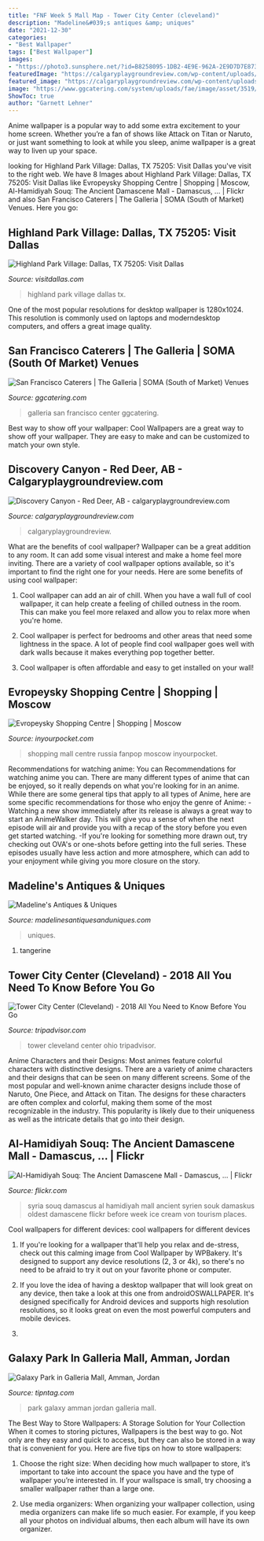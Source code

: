 ```yaml
---
title: "FNF Week 5 Mall Map - Tower City Center (cleveland)"
description: "Madeline&#039;s antiques &amp; uniques"
date: "2021-12-30"
categories:
- "Best Wallpaper"
tags: ["Best Wallpaper"]
images:
- "https://photo3.sunsphere.net/?id=B8258095-1DB2-4E9E-962A-2E9D7D7E8735&amp;ext=jpg&amp;width=800&amp;height=600&amp;crop=y"
featuredImage: "https://calgaryplaygroundreview.com/wp-content/uploads/2017/07/DSC_0033.jpg"
featured_image: "https://calgaryplaygroundreview.com/wp-content/uploads/2017/07/DSC_0033.jpg"
image: "https://www.ggcatering.com/system/uploads/fae/image/asset/3519/Galleria_4.jpg"
ShowToc: true
author: "Garnett Lehner"
---
```



Anime wallpaper is a popular way to add some extra excitement to your home screen. Whether you’re a fan of shows like Attack on Titan or Naruto, or just want something to look at while you sleep, anime wallpaper is a great way to liven up your space.

	

		
looking for Highland Park Village: Dallas, TX 75205: Visit Dallas you've visit to the right web. We have 8 Images about Highland Park Village: Dallas, TX 75205: Visit Dallas like Evropeysky Shopping Centre | Shopping | Moscow, Al-Hamidiyah Souq: The Ancient Damascene Mall - Damascus, … | Flickr and also San Francisco Caterers | The Galleria | SOMA (South of Market) Venues. Here you go:
		
    
## Highland Park Village: Dallas, TX 75205: Visit Dallas

<img loading=lazy src="https://visitdallas-sv.imgix.net/crm/dallas/img_8489adjusted_webres0_5f39f2e8-5056-b3a8-49c369ceefd65280.jpg?w=800&amp;h=600&amp;fit=crop&amp;crop=entropy,faces&amp;q=60&amp;fm=pjpg&amp;auto=compress,enhance,format,redeye&amp;trim=auto" onerror="this.onerror=null;this.src='https://tse4.mm.bing.net/th?id=OIP.VWvZuFFLole8qsP5atwlGQHaFj&amp;pid=15.1';" alt="Highland Park Village: Dallas, TX 75205: Visit Dallas">

_Source: visitdallas.com_

>highland park village dallas tx. 

	

One of the most popular resolutions for desktop wallpaper is 1280x1024. This resolution is commonly used on laptops and moderndesktop computers, and offers a great image quality.

    
## San Francisco Caterers | The Galleria | SOMA (South Of Market) Venues

<img loading=lazy src="https://www.ggcatering.com/system/uploads/fae/image/asset/3519/Galleria_4.jpg" onerror="this.onerror=null;this.src='https://tse1.mm.bing.net/th?id=OIP.xgnGhUj0ssXwqEyXgzwBBAHaE7&amp;pid=15.1';" alt="San Francisco Caterers | The Galleria | SOMA (South of Market) Venues">

_Source: ggcatering.com_

>galleria san francisco center ggcatering. 

	

Best way to show off your wallpaper:
Cool Wallpapers are a great way to show off your wallpaper. They are easy to make and can be customized to match your own style.

    
## Discovery Canyon - Red Deer, AB - Calgaryplaygroundreview.com

<img loading=lazy src="https://calgaryplaygroundreview.com/wp-content/uploads/2017/07/DSC_0033.jpg" onerror="this.onerror=null;this.src='https://tse1.mm.bing.net/th?id=OIP.gn3h_5B4S8yD5_PUuborrwHaE8&amp;pid=15.1';" alt="Discovery Canyon - Red Deer, AB - calgaryplaygroundreview.com">

_Source: calgaryplaygroundreview.com_

>calgaryplaygroundreview. 

	

What are the benefits of cool wallpaper?
Wallpaper can be a great addition to any room. It can add some visual interest and make a home feel more inviting. There are a variety of cool wallpaper options available, so it's important to find the right one for your needs. Here are some benefits of using cool wallpaper: 
1. Cool wallpaper can add an air of chill. When you have a wall full of cool wallpaper, it can help create a feeling of chilled outness in the room. This can make you feel more relaxed and allow you to relax more when you're home. 

2. Cool wallpaper is perfect for bedrooms and other areas that need some lightness in the space. A lot of people find cool wallpaper goes well with dark walls because it makes everything pop together better. 

3. Cool wallpaper is often affordable and easy to get installed on your wall!

    
## Evropeysky Shopping Centre | Shopping | Moscow

<img loading=lazy src="https://s.inyourpocket.com/gallery/51800.jpg" onerror="this.onerror=null;this.src='https://tse1.mm.bing.net/th?id=OIP.vBxoCvfqlo_Sxh74TFZUqAHaLI&amp;pid=15.1';" alt="Evropeysky Shopping Centre | Shopping | Moscow">

_Source: inyourpocket.com_

>shopping mall centre russia fanpop moscow inyourpocket. 

	

Recommendations for watching anime: You can
Recommendations for watching anime you can. There are many different types of anime that can be enjoyed, so it really depends on what you're looking for in an anime. While there are some general tips that apply to all types of Anime, here are some specific recommendations for those who enjoy the genre of Anime: 
-Watching a new show immediately after its release is always a great way to start an AnimeWalker day. This will give you a sense of when the next episode will air and provide you with a recap of the story before you even get started watching. 
-If you're looking for something more drawn out, try checking out OVA's or one-shots before getting into the full series. These episodes usually have less action and more atmosphere, which can add to your enjoyment while giving you more closure on the story.

    
## Madeline&#039;s Antiques &amp; Uniques

<img loading=lazy src="https://photo3.sunsphere.net/?id=B8258095-1DB2-4E9E-962A-2E9D7D7E8735&amp;ext=jpg&amp;width=800&amp;height=600&amp;crop=y" onerror="this.onerror=null;this.src='https://tse3.mm.bing.net/th?id=OIP.MYEgHaHQcO0ypZz0y7HdPgHaFj&amp;pid=15.1';" alt="Madeline&#039;s Antiques &amp; Uniques">

_Source: madelinesantiquesanduniques.com_

>uniques. 

	

1. tangerine 

    
## Tower City Center (Cleveland) - 2018 All You Need To Know Before You Go

<img loading=lazy src="https://media-cdn.tripadvisor.com/media/photo-s/13/56/80/5e/tower-city-center.jpg" onerror="this.onerror=null;this.src='https://tse4.mm.bing.net/th?id=OIP.toHnkV_OFpfXG4naal4y8QAAAA&amp;pid=15.1';" alt="Tower City Center (Cleveland) - 2018 All You Need to Know Before You Go">

_Source: tripadvisor.com_

>tower cleveland center ohio tripadvisor. 

	

Anime Characters and their Designs: Most animes feature colorful characters with distinctive designs.
There are a variety of anime characters and their designs that can be seen on many different screens. Some of the most popular and well-known anime character designs include those of Naruto, One Piece, and Attack on Titan. The designs for these characters are often complex and colorful, making them some of the most recognizable in the industry. This popularity is likely due to their uniqueness as well as the intricate details that go into their design.

    
## Al-Hamidiyah Souq: The Ancient Damascene Mall - Damascus, … | Flickr

<img loading=lazy src="https://c1.staticflickr.com/3/2799/4244945967_1ab7ee7127_b.jpg" onerror="this.onerror=null;this.src='https://tse1.mm.bing.net/th?id=OIP.rbtF3AymlsPzdzEkvrQA-AHaFL&amp;pid=15.1';" alt="Al-Hamidiyah Souq: The Ancient Damascene Mall - Damascus, … | Flickr">

_Source: flickr.com_

>syria souq damascus al hamidiyah mall ancient syrien souk damaskus oldest damascene flickr before week ice cream von tourism places. 

	

Cool wallpapers for different devices:
cool wallpapers for different devices 

1. If you're looking for a wallpaper that'll help you relax and de-stress, check out this calming image from Cool Wallpaper by WPBakery. It's designed to support any device resolutions (2, 3 or 4k), so there's no need to be afraid to try it out on your favorite phone or computer.

2. If you love the idea of having a desktop wallpaper that will look great on any device, then take a look at this one from androidOSWALLPAPER. It's designed specifically for Android devices and supports high resolution resolutions, so it looks great on even the most powerful computers and mobile devices.

3.

    
## Galaxy Park In Galleria Mall, Amman, Jordan

<img loading=lazy src="https://www.tipntag.com/files/get/original/place/_55128a61ece9a6.00907104_B541IgyIgAAUTCA.jpg" onerror="this.onerror=null;this.src='https://tse3.mm.bing.net/th?id=OIP.RKTHXr_DA6wGhLptk5PNHQHaEQ&amp;pid=15.1';" alt="Galaxy Park in Galleria Mall, Amman, Jordan">

_Source: tipntag.com_

>park galaxy amman jordan galleria mall. 

	

The Best Way to Store Wallpapers: A Storage Solution for Your Collection
When it comes to storing pictures, Wallpapers is the best way to go. Not only are they easy and quick to access, but they can also be stored in a way that is convenient for you. Here are five tips on how to store wallpapers:
1) Choose the right size: When deciding how much wallpaper to store, it’s important to take into account the space you have and the type of wallpaper you’re interested in. If your wallspace is small, try choosing a smaller wallpaper rather than a large one.

2) Use media organizers: When organizing your wallpaper collection, using media organizers can make life so much easier. For example, if you keep all your photos on individual albums, then each album will have its own organizer.

